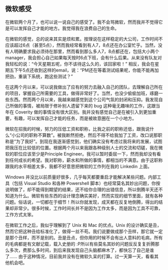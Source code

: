 ## 微软感受 

在微软两个月了，也可以说一说自己的感受了。我不会骂微软，然而我并不觉得它是可以发挥自己才能的地方。我觉得我在浪费自己的生命。

在微软的感觉，总的说来其实是烦和累。按理说在这样稳定的大公司，工作时间不应该超过6点（甚至5点），然而我经常看到有人7，8点还在办公室忙乎。当然，没有人明确要求我必须待在那里，然而看到那么多人7，8点都还在，包括大小两个 manager，我会担心自己如果每天按时6点下班，会有什么后果。从来没有队友对我轻松的说：“今天星期五呢，你不该待这么久的，该回家啦！” 相反，我会在星期五下午5点还收到这样的email，说：“PM还在等着测试结果呢，你能不能再加把劲，重装下系统，跑这些测试？”

在这两个月以来，可以说我做出了应有的努力去融入自己的团队，去理解自己所在的项目，掌握自己所需要的工具，做得非常好了。当然，也没少偷偷加班，琢磨一些东西。然而两个月以来，我越来越感觉到这个公司气氛的封闭和压抑。我发现自己所做的事情，被局限于修补别人遗留下来的 bug 这种毫无趣味的工作，这跟当年在 Coverity 做的事情没有很大区别。我并没有感觉自己是在被引入到更加重要，有趣，可以发挥自己才能的任务，而是被故意圈在一个小地方。

微软在招我的时候，努力的压低工资和职称，比我之前的职称还低，跟我说什么“小公司的职称不算数”。被我断然拒绝，然后不得不给我加了工资，改口说那职称是“为了我好”。到现在我逐渐感觉到，他们确实没有考虑过我将来的发展，试图把我压在比较低的位置。根据两个月以来我跟各种级别人士的交流和切磋，我在微软的职位应该至少是Principle Engineer。我可以暂时委屈一下，然而我却没有看到任何成长的希望。我对职称，薪水和所做的事情，都相当的不满意。由于这职称跟我的水平相差太多，我都不好意思把微软的工作列在我的 Linkedin 上面。

Windows 并没比以前质量好很多，几乎每天都要重启才能解决某些问题。内部工具（包括 Visual Studio 和各种 Powershell 脚本）也经常莫名其妙出问题，你按说明做了，却不能得到期望的结果，还不给你合理的出错信息，所以倒腾半天还不知道为什么。微软有些东西的设计理念确实美好，然而实现的细节里面，就有各种问题。俗话说，一切都在于细节！所以你就发现，成天都在反复地倒腾，得出的结果却非常少。很多时候，工作时间长并不是因为工作太多，而是因为工具不可靠，工作方式太笨。

在微软工作之后，我似乎理解到了 Unix 和 Mac 的优点。Unix 的设计确实是丑，然而它把这种丑给标准化了，做得一丝不苟。我们说要做成那个丑样，那它就一定是那个丑样，而不是别的。丑是丑点，但你用的时候不会有出人意料的毛病，所有的毛病都是有文献记载，载入史册的 :P所以有些莫名其妙的问题反反复复折腾那么多次，费那么多时间，到后来我发现自己头脑都麻木了，都快忘了自己是谁了…… 由于这种情况，目前我并没有在微软久呆的打算。过一天算一天，看看其他机会吧。
